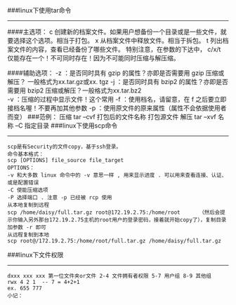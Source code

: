 ###linux下使用tar命令
_____
####主选项：
    c 创建新的档案文件。如果用户想备份一个目录或是一些文件，就要选择这个选项。相当于打包。
    x 从档案文件中释放文件。相当于拆包。
    t 列出档案文件的内容，查看已经备份了哪些文件。
特别注意，在参数的下达中， c/x/t 仅能存在一个！不可同时存在！因为不可能同时压缩与解压缩。

####辅助选项：
    -z ：是否同时具有 gzip 的属性？亦即是否需要用 gzip 压缩或解压？ 一般格式为xx.tar.gz或xx. tgz
    -j ：是否同时具有 bzip2 的属性？亦即是否需要用 bzip2 压缩或解压？一般格式为xx.tar.bz2  
    -v ：压缩的过程中显示文件！这个常用
    -f ：使用档名，请留意，在 f 之后要立即接档名喔！不要再加其他参数
    -p ：使用原文件的原来属性（属性不会依据使用者而变）
###范例：
    压缩
    tar –cvf 打包后的文件名称 打包源文件
    解压
    tar –xvf 名称 –C 指定目录
###linux下使用scp命令
___
    scp是有Security的文件copy，基于ssh登录。 
    命令基本格式： 
    scp [OPTIONS] file_source file_target 
    OPTIONS： 
    -v 和大多数 linux 命令中的 -v 意思一样 , 用来显示进度 . 可以用来查看连接、认证、 或是配置错误 
    -C 使能压缩选项 
    -P 选择端口 . 注意 -p 已经被 rcp 使用 
    从本地复制到远程 
    scp /home/daisy/full.tar.gz root@172.19.2.75:/home/root      （然后会提示你输入另外那台172.19.2.75主机的root用户的登录密码，接着就开始copy了），复制目录加参数 -r 即可 
    从远程复制到本地 
    scp root@/172.19.2.75:/home/root/full.tar.gz /home/daisy/full.tar.gz
###linux下文件权限
___
    dxxx xxx xxx 第一位文件夹or文件 2-4 文件拥有者权限 5-7 用户组 8-9 其他组 
    rwx 4 2 1  -- 7 = 4+2+1 
    ex. 655 777
    小记：
